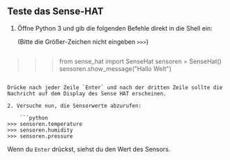 ## Teste das Sense-HAT

1. Öffne Python 3 und gib die folgenden Befehle direkt in die Shell ein:
    
    (Bitte die Größer-Zeichen nicht eingeben `>>>`)
    
    ```python
>>> from sense_hat import SenseHat
>>> sensoren = SenseHat()
>>> sensoren.show_message("Hallo Welt")
```

Drücke nach jeder Zeile `Enter` und nach der dritten Zeile sollte die Nachricht auf dem Display des Sense HAT erscheinen.

2. Versuche nun, die Sensorwerte abzurufen:
    
    ```python
>>> sensoren.temperature
>>> sensoren.humidity
>>> sensoren.pressure
```

Wenn du `Enter` drückst, siehst du den Wert des Sensors.